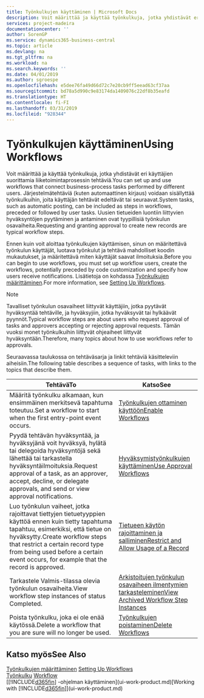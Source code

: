 ```yaml
---
title: Työnkulkujen käyttäminen | Microsoft Docs
description: Voit määrittää ja käyttää työnkulkuja, jotka yhdistävät eri käyttäjien suorittamia liiketoimintaprosessin tehtäviä. Järjestelmätehtäviä (kuten automaattinen kirjaus) voidaan sisällyttää työnkulkuihin, joita käyttäjän tehtävät edeltävät tai seuraavat. Uusien tietueiden luontiin liittyvien hyväksyntöjen pyytäminen ja antaminen ovat tyypillisiä työnkulun osavaiheita.
services: project-madeira
documentationcenter: ''
author: SorenGP
ms.service: dynamics365-business-central
ms.topic: article
ms.devlang: na
ms.tgt_pltfrm: na
ms.workload: na
ms.search.keywords: ''
ms.date: 04/01/2019
ms.author: sgroespe
ms.openlocfilehash: e5dee76fa49d66d72c7e20cb9ff5eead63cf37aa
ms.sourcegitcommit: bd78a5d990c9e83174da1409076c22df8b35eafd
ms.translationtype: HT
ms.contentlocale: fi-FI
ms.lasthandoff: 03/31/2019
ms.locfileid: "928344"
---
```

# <a name="using-workflows"></a><span data-ttu-id="91ee5-105">Työnkulkujen käyttäminen</span><span class="sxs-lookup"><span data-stu-id="91ee5-105">Using Workflows</span></span>
<span data-ttu-id="91ee5-106">Voit määrittää ja käyttää työnkulkuja, jotka yhdistävät eri käyttäjien suorittamia liiketoimintaprosessin tehtäviä.</span><span class="sxs-lookup"><span data-stu-id="91ee5-106">You can set up and use workflows that connect business-process tasks performed by different users.</span></span> <span data-ttu-id="91ee5-107">Järjestelmätehtäviä (kuten automaattinen kirjaus) voidaan sisällyttää työnkulkuihin, joita käyttäjän tehtävät edeltävät tai seuraavat.</span><span class="sxs-lookup"><span data-stu-id="91ee5-107">System tasks, such as automatic posting, can be included as steps in workflows, preceded or followed by user tasks.</span></span> <span data-ttu-id="91ee5-108">Uusien tietueiden luontiin liittyvien hyväksyntöjen pyytäminen ja antaminen ovat tyypillisiä työnkulun osavaiheita.</span><span class="sxs-lookup"><span data-stu-id="91ee5-108">Requesting and granting approval to create new records are typical workflow steps.</span></span>  

 <span data-ttu-id="91ee5-109">Ennen kuin voit aloittaa työnkulkujen käyttämisen, sinun on määritettävä työnkulun käyttäjät, luotava työnkulut ja tehtävä mahdolliset koodin mukautukset, ja määritettävä miten käyttäjät saavat ilmoituksia.</span><span class="sxs-lookup"><span data-stu-id="91ee5-109">Before you can begin to use workflows, you must set up workflow users, create the workflows, potentially preceded by code customization and specify how users receive notifications.</span></span> <span data-ttu-id="91ee5-110">Lisätietoja on kohdassa [Työnkulkujen määrittäminen](across-set-up-workflows.md).</span><span class="sxs-lookup"><span data-stu-id="91ee5-110">For more information, see [Setting Up Workflows](across-set-up-workflows.md).</span></span>  

> [!NOTE]  
>  <span data-ttu-id="91ee5-111">Tavalliset työnkulun osavaiheet liittyvät käyttäjiin, jotka pyytävät hyväksyntää tehtäville, ja hyväksyjiin, jotka hyväksyvät tai hylkäävät pyynnöt.</span><span class="sxs-lookup"><span data-stu-id="91ee5-111">Typical workflow steps are about users who request approval of tasks and approvers accepting or rejecting approval requests.</span></span> <span data-ttu-id="91ee5-112">Tämän vuoksi monet työnkulkuihin liittyvät ohjeaiheet liittyvät hyväksyntään.</span><span class="sxs-lookup"><span data-stu-id="91ee5-112">Therefore, many topics about how to use workflows refer to approvals.</span></span>  

 <span data-ttu-id="91ee5-113">Seuraavassa taulukossa on tehtäväsarja ja linkit tehtäviä käsitteleviin aiheisiin.</span><span class="sxs-lookup"><span data-stu-id="91ee5-113">The following table describes a sequence of tasks, with links to the topics that describe them.</span></span>  

|<span data-ttu-id="91ee5-114">**Tehtävä**</span><span class="sxs-lookup"><span data-stu-id="91ee5-114">**To**</span></span>|<span data-ttu-id="91ee5-115">**Katso**</span><span class="sxs-lookup"><span data-stu-id="91ee5-115">**See**</span></span>|  
|------------|-------------|  
|<span data-ttu-id="91ee5-116">Määritä työnkulku alkamaan, kun ensimmäinen merkitsevä tapahtuma toteutuu.</span><span class="sxs-lookup"><span data-stu-id="91ee5-116">Set a workflow to start when the first entry-point event occurs.</span></span>|[<span data-ttu-id="91ee5-117">Työnkulkujen ottaminen käyttöön</span><span class="sxs-lookup"><span data-stu-id="91ee5-117">Enable Workflows</span></span>](across-how-to-enable-workflows.md)|  
|<span data-ttu-id="91ee5-118">Pyydä tehtävän hyväksyntää, ja hyväksyjänä voit hyväksyä, hylätä tai delegoida hyväksyntöjä sekä lähettää tai tarkastella hyväksyntäilmoituksia.</span><span class="sxs-lookup"><span data-stu-id="91ee5-118">Request approval of a task, as an approver, accept, decline, or delegate approvals, and send or view approval notifications.</span></span>|[<span data-ttu-id="91ee5-119">Hyväksymistyönkulkujen käyttäminen</span><span class="sxs-lookup"><span data-stu-id="91ee5-119">Use Approval Workflows</span></span>](across-how-use-approval-workflows.md)|  
|<span data-ttu-id="91ee5-120">Luo työnkulun vaiheet, jotka rajoittavat tiettyjen tietuetyyppien käyttöä ennen kuin tietty tapahtuma tapahtuu, esimerkiksi, että tietue on hyväksytty.</span><span class="sxs-lookup"><span data-stu-id="91ee5-120">Create workflow steps that restrict a certain record type from being used before a certain event occurs, for example that the record is approved.</span></span>|[<span data-ttu-id="91ee5-121">Tietueen käytön rajoittaminen ja salliminen</span><span class="sxs-lookup"><span data-stu-id="91ee5-121">Restrict and Allow Usage of a Record</span></span>](across-how-to-restrict-and-allow-usage-of-a-record.md)|  
|<span data-ttu-id="91ee5-122">Tarkastele Valmis-tilassa olevia työnkulun osavaiheita.</span><span class="sxs-lookup"><span data-stu-id="91ee5-122">View workflow step instances of status Completed.</span></span>|[<span data-ttu-id="91ee5-123">Arkistoitujen työnkulun osavaiheen ilmentymien tarkasteleminen</span><span class="sxs-lookup"><span data-stu-id="91ee5-123">View Archived Workflow Step Instances</span></span>](across-how-to-view-archived-workflow-step-instances.md)|  
|<span data-ttu-id="91ee5-124">Poista työnkulku, joka ei ole enää käytössä.</span><span class="sxs-lookup"><span data-stu-id="91ee5-124">Delete a workflow that you are sure will no longer be used.</span></span>|[<span data-ttu-id="91ee5-125">Työnkulkujen poistaminen</span><span class="sxs-lookup"><span data-stu-id="91ee5-125">Delete Workflows</span></span>](across-how-to-delete-workflows.md)|  

## <a name="see-also"></a><span data-ttu-id="91ee5-126">Katso myös</span><span class="sxs-lookup"><span data-stu-id="91ee5-126">See Also</span></span>  
<span data-ttu-id="91ee5-127">[Työnkulkujen määrittäminen](across-set-up-workflows.md) </span><span class="sxs-lookup"><span data-stu-id="91ee5-127">[Setting Up Workflows](across-set-up-workflows.md) </span></span>  
<span data-ttu-id="91ee5-128">[Työnkulku](across-workflow.md) </span><span class="sxs-lookup"><span data-stu-id="91ee5-128">[Workflow](across-workflow.md) </span></span>  
<span data-ttu-id="91ee5-129">[[!INCLUDE[d365fin](includes/d365fin_md.md)] -ohjelman käyttäminen](ui-work-product.md)</span><span class="sxs-lookup"><span data-stu-id="91ee5-129">[Working with [!INCLUDE[d365fin](includes/d365fin_md.md)]](ui-work-product.md)</span></span>
